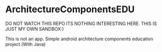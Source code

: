 # ArchitectureComponentsEDU
DO NOT WATCH THIS REPO ITS NOTHING INTERESTING HERE. THIS IS JUST MY OWN SANDBOX:)

This is not an app. Simple android architecture components education project.(With Java)
